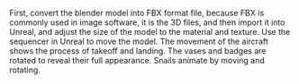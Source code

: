 First, convert the blender model into FBX format file, because FBX is commonly used in image software, it is the 3D files, and then import it into Unreal, and adjust the size of the model to the material and texture. Use the sequencer in Unreal to move the model.
The movement of the aircraft shows the process of takeoff and landing.
The vases and badges are rotated to reveal their full appearance.
Snails animate by moving and rotating.
